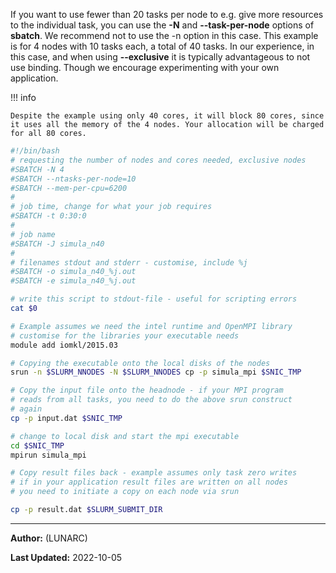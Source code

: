If you want to use fewer than 20 tasks per node to e.g. give more resources to the individual task, you can use the **-N** and **--task-per-node** options of **sbatch**. We recommend not to use the -n option in this case. This example is for 4 nodes with 10 tasks each, a total of 40 tasks. In our experience, in this case, and when using **--exclusive** it is typically advantageous to not use binding. Though we encourage experimenting with your own application.

!!! info 

    Despite the example using only 40 cores, it will block 80 cores, since it uses all the memory of the 4 nodes. Your allocation will be charged for all 80 cores.

```bash
#!/bin/bash
# requesting the number of nodes and cores needed, exclusive nodes
#SBATCH -N 4
#SBATCH --ntasks-per-node=10
#SBATCH --mem-per-cpu=6200
#
# job time, change for what your job requires
#SBATCH -t 0:30:0
#
# job name
#SBATCH -J simula_n40
#
# filenames stdout and stderr - customise, include %j
#SBATCH -o simula_n40_%j.out
#SBATCH -e simula_n40_%j.out

# write this script to stdout-file - useful for scripting errors
cat $0

# Example assumes we need the intel runtime and OpenMPI library
# customise for the libraries your executable needs
module add iomkl/2015.03

# Copying the executable onto the local disks of the nodes
srun -n $SLURM_NNODES -N $SLURM_NNODES cp -p simula_mpi $SNIC_TMP

# Copy the input file onto the headnode - if your MPI program
# reads from all tasks, you need to do the above srun construct
# again
cp -p input.dat $SNIC_TMP

# change to local disk and start the mpi executable
cd $SNIC_TMP
mpirun simula_mpi

# Copy result files back - example assumes only task zero writes
# if in your application result files are written on all nodes
# you need to initiate a copy on each node via srun

cp -p result.dat $SLURM_SUBMIT_DIR
```

---

**Author:**
(LUNARC)

**Last Updated:**
2022-10-05
